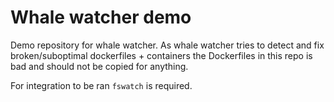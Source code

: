 # Whale watcher demo

Demo repository for whale watcher. As whale watcher tries to detect and fix broken/suboptimal dockerfiles + containers the Dockerfiles in this repo is bad and should not be copied for anything.

For integration to be ran `fswatch` is required.
